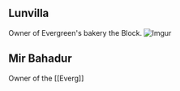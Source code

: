 ## Lunvilla
Owner of Evergreen's bakery the Block.
![Imgur](https://i.imgur.com/88pvBQm.png)


## Mir Bahadur
Owner of the [[Everg]]